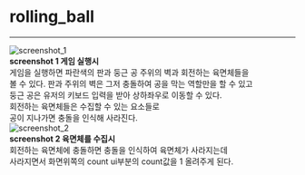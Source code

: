 # rolling_ball  
--------------------------  
![screenshot_1](https://user-images.githubusercontent.com/38284288/40974388-60360924-6902-11e8-824f-062dffc95745.png)  
**screenshot 1 게임 실행시**  
게임을 실행하면 파란색의 판과 둥근 공 주위의 벽과 회전하는 육면체들을  
볼 수 있다. 판과 주위의 벽은 그저 충돌하여 공을 막는 역할만을 할 수 있고  
둥근 공은 유저의 키보드 입력을 받아 상하좌우로 이동할 수 있다.  
회전하는 육면체들은 수집할 수 있는 요소들로  
공이 지나가면 충돌을 인식해 사라진다.  
![screenshot_2](https://user-images.githubusercontent.com/38284288/40974566-eb8d7138-6902-11e8-80a5-125309b1eefa.png)  
**screenshot 2 육면체를 수집시**  
회전하는 육면체에 충돌하면 충돌을 인식하여 육면체가 사라지는데  
사라지면서 화면위쪽의 count ui부분의 count값을 1 올려주게 된다.  




